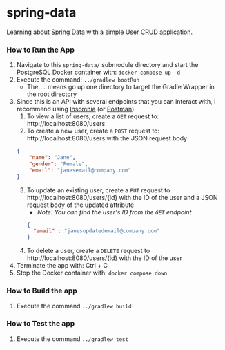 # spring-data
Learning about [Spring Data](https://spring.io/projects/spring-data) with a simple User CRUD application. 

### How to Run the App
1) Navigate to this `spring-data/` submodule directory and start the PostgreSQL Docker container with: `docker compose up -d`
2) Execute the command: `../gradlew bootRun`
   * The `..` means go up one directory to target the Gradle Wrapper in the root directory
3) Since this is an API with several endpoints that you can interact with, I recommend using [Insomnia](https://insomnia.rest/features/api-testing) (or [Postman](https://www.postman.com/product/what-is-postman/)) 
   1) To view a list of users, create a `GET` request to: http://localhost:8080/users
   2) To create a new user, create a `POST` request to: http://localhost:8080/users with the JSON request body:
   ```json
   {
       "name": "Jane",
       "gender": "Female",
       "email": "janesemail@company.com"
   }
   ```
   3) To update an existing user, create a `PUT` request to http://localhost:8080/users/{id} with the ID of the user and a JSON request body of the updated attribute
      * _Note: You can find the user's ID from the `GET` endpoint_
      ```json
      {
        "email" : "janesupdatedemail@company.com"
      }
      ```
   4) To delete a user, create a `DELETE` request to http://localhost:8080/users/{id} with the ID of the user
4) Terminate the app with: Ctrl + C 
5) Stop the Docker container with: `docker compose down`

### How to Build the app
1) Execute the command `../gradlew build`

### How to Test the app
1) Execute the command `../gradlew test`

